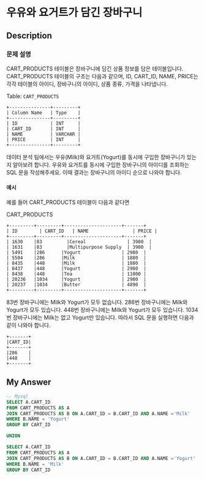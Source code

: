 # 우유와 요거트가 담긴 장바구니 

## Description

### 문제 설명
CART_PRODUCTS 테이블은 장바구니에 담긴 상품 정보를 담은 테이블입니다. 
CART_PRODUCTS 테이블의 구조는 다음과 같으며, ID, CART_ID, NAME, PRICE는 각각 테이블의 아이디, 장바구니의 아이디, 상품 종류, 가격을 나타냅니다.

Table: `CART_PRODUCTS`

```
+---------------+---------+
| Column Name   | Type    |
+---------------+---------+
| ID            | INT     |
| CART_ID       | INT     |
| NAME          | VARCHAR |
| PRICE         | INT     |
+---------------+---------+
```

데이터 분석 팀에서는 우유(Milk)와 요거트(Yogurt)를 동시에 구입한 장바구니가 있는지 알아보려 합니다. 
우유와 요거트를 동시에 구입한 장바구니의 아이디를 조회하는 SQL 문을 작성해주세요. 
이때 결과는 장바구니의 아이디 순으로 나와야 합니다.

#### 예시
예를 들어 CART_PRODUCTS 테이블이 다음과 같다면

CART_PRODUCTS
```
+---------+---------+---------------------+-------+
| ID    	| CART_ID	| NAME                | PRICE |
+---------+---------+---------------------+-------+
| 1630	  |83	      |Cereal               | 3980  | 
| 1631	  |83	      |Multipurpose Supply  | 3900  | 
| 5491	  |286	    |Yogurt               | 2980  | 
| 5504	  |286	    |Milk                 | 1880  | 
| 8435	  |448	    |Milk                 | 1880  | 
| 8437	  |448	    |Yogurt               | 2980  | 
| 8438	  |448	    |Tea                  | 11000 | 
| 20236   |1034	    |Yogurt               | 2980  |
| 20237   |1034	    |Butter               | 4890  | 
+---------+---------+---------------------+-------+
```

83번 장바구니에는 Milk와 Yogurt가 모두 없습니다.
286번 장바구니에는 Milk와 Yogurt가 모두 있습니다.
448번 장바구니에는 Milk와 Yogurt가 모두 있습니다.
1034번 장바구니에는 Milk는 없고 Yogurt만 있습니다.
따라서 SQL 문을 실행하면 다음과 같이 나와야 합니다.
```
+-------+
|CART_ID|
+-------+
|286    |
|448    |
+-------+
```


## My Answer 

```SQL
-- Mysql
SELECT A.CART_ID
FROM CART_PRODUCTS AS A 
JOIN CART_PRODUCTS AS B ON A.CART_ID = B.CART_ID AND A.NAME ='Milk'
WHERE B.NAME = 'Yogurt'
GROUP BY CART_ID

UNION 

SELECT A.CART_ID
FROM CART_PRODUCTS AS A 
JOIN CART_PRODUCTS AS B ON A.CART_ID = B.CART_ID AND A.NAME ='Yogurt'
WHERE B.NAME = 'Milk'
GROUP BY CART_ID
```
